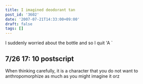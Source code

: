 ```yaml
---
title: I imagined deodorant tan
post_id: '3602'
date: '2007-07-21T14:33:00+09:00'
draft: false
tags: []
---
```


I suddenly worried about the bottle and so I quit 'A `

## 7/26 17: 10 postscript

When thinking carefully, it is a character that you do not want to anthropomorphize as much as you might imagine it orz